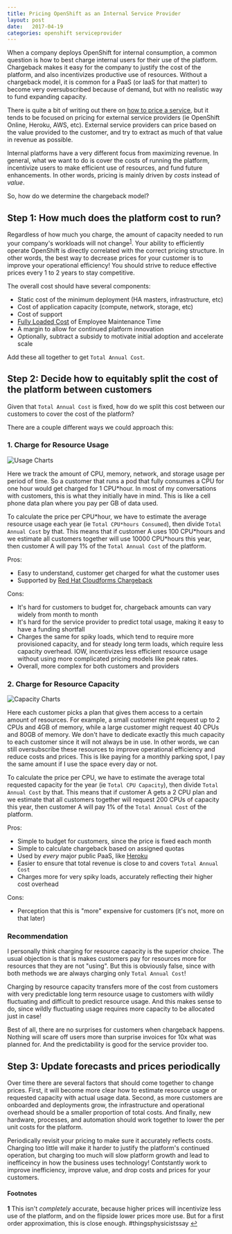 ```yaml
---
title: Pricing OpenShift as an Internal Service Provider
layout: post
date:   2017-04-19
categories: openshift serviceprovider
---
```

When a company deploys OpenShift for internal consumption, a common question is
how to best charge internal users for their use of the platform. Chargeback 
makes it easy for the company to justify the cost of the platform, and also 
incentivizes productive use of resources. Without a chargeback model, it is 
common for a PaaS (or IaaS for that matter) to become very oversubscribed
because of demand, but with no realistic way to fund expanding capacity.

There is quite a bit of writing out there on [how to price a service](http://sixteenventures.com/saas-pricing-strategy), but it 
tends to be focused on pricing for external service providers (ie OpenShift 
Online, Heroku, AWS, etc). External service providers can price based on the 
value provided to the customer, and try to extract as much of that value in 
revenue as possible. 

Internal platforms have a very different focus from maximizing revenue. In 
general, what we want to do is cover the costs of running the platform, 
incentivize users to make efficient use of resources, and fund future 
enhancements. In other words, pricing is mainly driven by *costs* instead of 
*value*.

So, how do we determine the chargeback model?

Step 1: How much does the platform cost to run?
-----------------------------------------------

Regardless of how much you charge, the amount of capacity needed to run your
company's workloads will not change<sup id="a1">[1](#f1)</sup>. Your ability to
efficiently operate OpenShift is directly correlated with the correct pricing
structure. In other words, the best way to decrease prices for your customer is 
to improve your operational efficiency! You should strive to reduce effective
prices every 1 to 2 years to stay competitive.

The overall cost should have several components:

* Static cost of the minimum deployment (HA masters, infrastructure, etc)
* Cost of application capacity (compute, network, storage, etc)
* Cost of support
* [Fully Loaded Cost](https://www.nngroup.com/articles/loaded-cost-of-employee-time/) of Employee Maintenance Time
* A margin to allow for continued platform innovation
* Optionally, subtract a subsidy to motivate initial adoption and accelerate scale

Add these all together to get `Total Annual Cost`.

Step 2: Decide how to equitably split the cost of the platform between customers
--------------------------------------------------------------------------------

Given that `Total Annual Cost` is fixed, how do we split this cost between our
customers to cover the cost of the platform?

There are a couple different ways we could approach this:

### 1. Charge for Resource Usage

![Usage Charts]({{site.baseurl}}/images/usage_charts.png)

Here we track the amount of CPU, memory, network, and storage usage per period 
of time. So a customer that runs a pod that fully consumes a CPU for one hour 
would get charged for 1 CPU\*hour. In most of my conversations with customers,
this is what they initially have in mind. This is like a cell phone data plan 
where you pay per GB of data used.

To calculate the price per CPU\*hour, we have to estimate the average resource usage
each year (ie `Total CPU*hours Consumed`), then divide `Total Annual Cost` by that.
This means that if customer A uses 100 CPU\*hours and we estimate all customers together will use 
10000 CPU\*hours this year, then customer A will pay 1% of the `Total Annual Cost` of the 
platform.

Pros:

* Easy to understand, customer get charged for what the customer uses
* Supported by [Red Hat Cloudforms Chargeback](https://access.redhat.com/documentation/en/red-hat-cloudforms/4.0/monitoring-alerts-and-reporting/chapter-5-chargeback)

Cons:

* It's hard for customers to budget for, chargeback amounts can vary widely 
  from month to month
* It's hard for the service provider to predict total usage, making it easy to have a 
  funding shortfall
* Charges the same for spiky loads, which tend to require more provisioned capacity,
  and for steady long term loads, which require less capacity overhead. IOW, 
  incentivizes less efficient resource usage without using more complicated 
  pricing models like peak rates.
* Overall, more complex for both customers and providers

### 2. Charge for Resource Capacity

![Capacity Charts]({{site.baseurl}}/images/capacity_charts.png)

Here each customer picks a plan that gives them access to a certain amount of 
resources. For example, a small customer might request up to 2 CPUs and 4GB of
memory, while a large customer might request 40 CPUs and 80GB of memory. We 
don't have to dedicate exactly this much capacity to each customer since it 
will not always be in use. In other words, we can still oversubscribe these 
resources to improve operational efficiency and reduce costs and prices. This
is like paying for a monthly parking spot, I pay the same amount if I use the 
space every day or not.

To calculate the price per CPU, we have to estimate the average total requested 
capacity for the year (ie `Total CPU Capacity`), then divide `Total Annual Cost` by that.
This means that if customer A gets a 2 CPU plan and we estimate that all customers together will request 200 CPUs of capacity this year, then customer A will pay 1% of the `Total Annual Cost` of the platform.

Pros:

* Simple to budget for customers, since the price is fixed each month
* Simple to calculate chargeback based on assigned quotas
* Used by *every* major public PaaS, like [Heroku](https://www.heroku.com/)
* Easier to ensure that total revenue is close to and covers `Total Annual Cost`
* Charges more for very spiky loads, accurately reflecting their higher cost
  overhead
  
Cons:

* Perception that this is "more" expensive for customers (it's not, more on 
  that later)
  
### Recommendation

I personally think charging for resource capacity is the superior choice. The 
usual objection is that is makes customers pay for resources more
for resources that they are not "using". But this is obviously false, since 
with both methods we are always charging only `Total Annual Cost`!

Charging by resource capacity transfers more of the cost from customers with
very predictable long term resource usage to customers with wildly fluctuating
and difficult to predict resource usage. And this makes sense to do, since 
wildly fluctuating usage requires more capacity to be allocated just in case!

Best of all, there are no surprises for customers when chargeback happens. 
Nothing will scare off users more than surprise invoices for 10x what was 
planned for. And the predictability is good for the service provider too.

## Step 3: Update forecasts and prices periodically

Over time there are several factors that should come together to change prices. First, it will become more clear how to estimate resource usage or requested capacity with actual usage data. Second, as more customers are onboarded and deployments grow, the infrastructure and operational overhead should be a smaller proportion of total costs. And finally, new hardware, processes, and automation should work together to lower the per unit costs for the platform.

Periodically revisit your pricing to make sure it accurately reflects costs. Charging too little will make it harder to justify the platform's continued operation, but charging too much will slow platform growth and lead to inefficeincy in how the business uses technology! Contstantly work to improve inefficiency, improve value, and drop costs and prices for your customers.

#### Footnotes

<b id="f1">1</b> This isn't *completely* accurate, because higher prices will 
incentivize less use of the platform, and on the flipside lower prices more 
use. But for a first order approximation, this is close enough. #thingsphysicistssay [↩](#a1)
